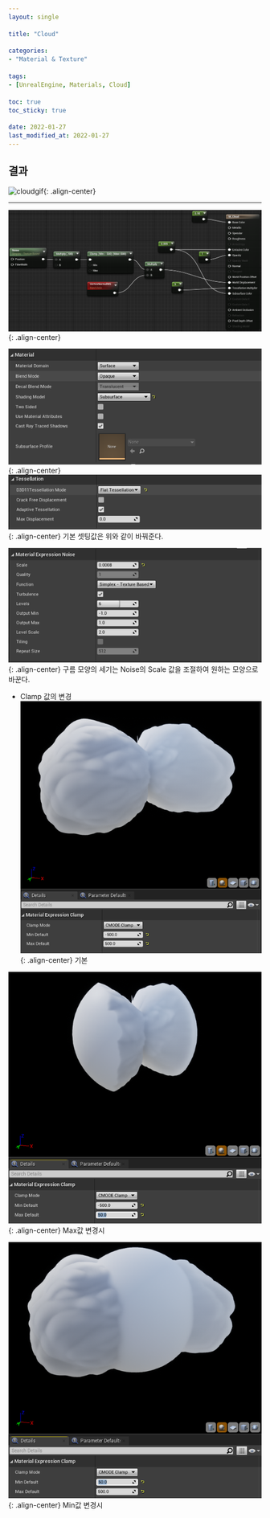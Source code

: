 ```yaml
---
layout: single

title: "Cloud"

categories:
- "Material & Texture"
  
tags:
- [UnrealEngine, Materials, Cloud]

toc: true
toc_sticky: true

date: 2022-01-27
last_modified_at: 2022-01-27
---  
```


결과
---
![cloudgif](/Images/Material&Texture/M_Cloud.gif){: .align-center}  
  
---  
  
![1](/Images/Material&Texture/m_cloud1.png){: .align-center}  
  


![2](/Images/Material&Texture/m_cloud3.png){: .align-center}
![3](/Images/Material&Texture/m_cloud4.png){: .align-center}
기본 셋팅값은 위와 같이 바꿔준다.  
  
![4](/Images/Material&Texture/m_cloud2.png){: .align-center}
구름 모양의 세기는 Noise의 Scale 값을 조절하여 원하는 모양으로 바꾼다.  
  
- Clamp 값의 변경  
![5](/Images/Material&Texture/m_cloud5.png){: .align-center}
  기본  
    
![6](/Images/Material&Texture/m_cloud6.png){: .align-center}
Max값 변경시  

![7](/Images/Material&Texture/m_cloud7.png){: .align-center}
Min값 변경시